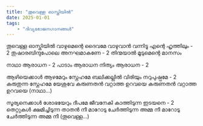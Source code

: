 ```yaml
---
title: "തൂവെള്ള ഓസ്തിയിൽ"
date: 2025-01-01
tags:
    - "ദിവ്യഭോജനഗാനങ്ങൾ"
---
```


തൂവെള്ള ഓസ്തിയിൽ വാഴുമെന്റെ ദൈവമേ
വാഴുവാൻ വന്നിടൂ എന്റെ ഹൃത്തിലും - 2
തുഷാരബിന്ദുപോലെ  അനഘമാകണേ - 2
തിന്മയാൽ മൂടുമെന്റെ മാനസം 

നാഥാ ആരാധന - 2
പാടാം ആരാധന നിത്യം ആരാധന - 2

ആഴിയെക്കാൾ ആഴമേറും സ്നേഹമേ
ബലിക്കല്ലിൽ വിരിയും നറുപുഷ്പമേ - 2
കരുതുന്ന സ്നേഹമേ യേശുവേ 
കരുണതൻ വറ്റാത്ത ഉറവയെ
കരുണതൻ വറ്റാത്ത ഉറവയെ
(നാഥാ...)

സൂര്യനെക്കാൾ ശോഭയേറും ദീപമേ
ജീവനേകി കാത്തിടുന്ന ഇടയനെ - 2
തെറ്റുകൾ ക്ഷമിച്ചിടുന്ന താതൻ നീ
മാറോടു ചേർത്തിടുന്ന അമ്മ നീ
മാറോടു ചേർത്തിടുന്ന അമ്മ നീ
(തൂവെള്ള...)

